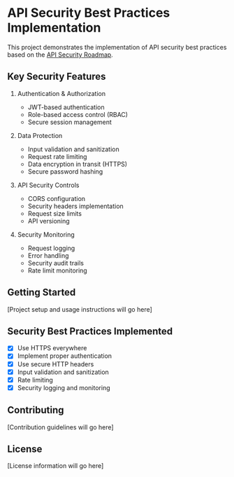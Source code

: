 # API Security Best Practices Implementation

This project demonstrates the implementation of API security best practices based on the [API Security Roadmap](https://roadmap.sh/best-practices/api-security).

## Key Security Features

1. Authentication & Authorization
   - JWT-based authentication
   - Role-based access control (RBAC)
   - Secure session management

2. Data Protection
   - Input validation and sanitization
   - Request rate limiting
   - Data encryption in transit (HTTPS)
   - Secure password hashing

3. API Security Controls
   - CORS configuration
   - Security headers implementation
   - Request size limits
   - API versioning

4. Security Monitoring
   - Request logging
   - Error handling
   - Security audit trails
   - Rate limit monitoring

## Getting Started

[Project setup and usage instructions will go here]

## Security Best Practices Implemented

- [x] Use HTTPS everywhere
- [x] Implement proper authentication
- [x] Use secure HTTP headers
- [x] Input validation and sanitization
- [x] Rate limiting
- [x] Security logging and monitoring

## Contributing

[Contribution guidelines will go here]

## License

[License information will go here]
